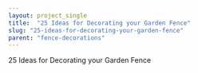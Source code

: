 ```yaml
---
layout: project_single
title:  "25 Ideas for Decorating your Garden Fence"
slug: "25-ideas-for-decorating-your-garden-fence"
parent: "fence-decorations"
---
```

25 Ideas for Decorating your Garden Fence